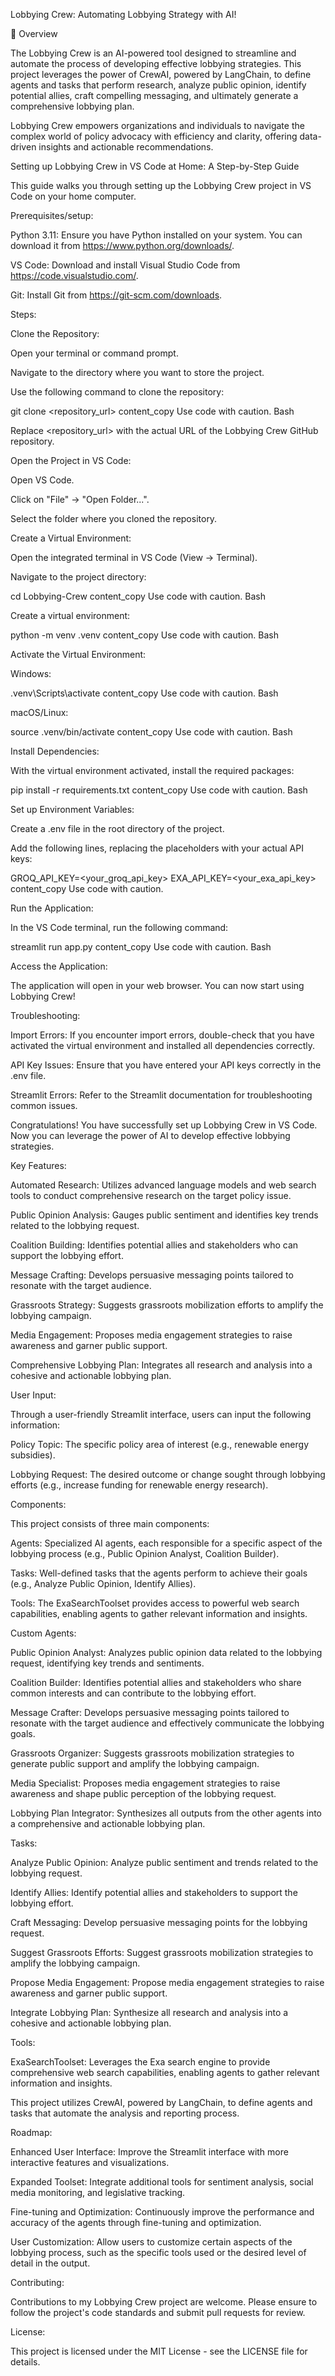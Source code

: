 Lobbying Crew: Automating Lobbying Strategy with AI!

📖 Overview

The Lobbying Crew is an AI-powered tool designed to streamline and automate the process of developing effective lobbying strategies. This project leverages the power of CrewAI, powered by LangChain, to define agents and tasks that perform research, analyze public opinion, identify potential allies, craft compelling messaging, and ultimately generate a comprehensive lobbying plan.

Lobbying Crew empowers organizations and individuals to navigate the complex world of policy advocacy with efficiency and clarity, offering data-driven insights and actionable recommendations.

Setting up Lobbying Crew in VS Code at Home: A Step-by-Step Guide

This guide walks you through setting up the Lobbying Crew project in VS Code on your home computer.

Prerequisites/setup:

Python 3.11: Ensure you have Python installed on your system. You can download it from https://www.python.org/downloads/.

VS Code: Download and install Visual Studio Code from https://code.visualstudio.com/.

Git: Install Git from https://git-scm.com/downloads.

Steps:

Clone the Repository:

Open your terminal or command prompt.

Navigate to the directory where you want to store the project.

Use the following command to clone the repository:

git clone <repository_url>
content_copy
Use code with caution.
Bash

Replace <repository_url> with the actual URL of the Lobbying Crew GitHub repository.

Open the Project in VS Code:

Open VS Code.

Click on "File" -> "Open Folder...".

Select the folder where you cloned the repository.

Create a Virtual Environment:

Open the integrated terminal in VS Code (View -> Terminal).

Navigate to the project directory:

cd Lobbying-Crew
content_copy
Use code with caution.
Bash

Create a virtual environment:

python -m venv .venv
content_copy
Use code with caution.
Bash

Activate the Virtual Environment:

Windows:

.venv\Scripts\activate
content_copy
Use code with caution.
Bash

macOS/Linux:

source .venv/bin/activate
content_copy
Use code with caution.
Bash

Install Dependencies:

With the virtual environment activated, install the required packages:

pip install -r requirements.txt
content_copy
Use code with caution.
Bash

Set up Environment Variables:

Create a .env file in the root directory of the project.

Add the following lines, replacing the placeholders with your actual API keys:

GROQ_API_KEY=<your_groq_api_key>
EXA_API_KEY=<your_exa_api_key>
content_copy
Use code with caution.

Run the Application:

In the VS Code terminal, run the following command:

streamlit run app.py
content_copy
Use code with caution.
Bash

Access the Application:

The application will open in your web browser. You can now start using Lobbying Crew!

Troubleshooting:

Import Errors: If you encounter import errors, double-check that you have activated the virtual environment and installed all dependencies correctly.

API Key Issues: Ensure that you have entered your API keys correctly in the .env file.

Streamlit Errors: Refer to the Streamlit documentation for troubleshooting common issues.

Congratulations! You have successfully set up Lobbying Crew in VS Code. Now you can leverage the power of AI to develop effective lobbying strategies.

Key Features:

Automated Research: Utilizes advanced language models and web search tools to conduct comprehensive research on the target policy issue.

Public Opinion Analysis: Gauges public sentiment and identifies key trends related to the lobbying request.

Coalition Building: Identifies potential allies and stakeholders who can support the lobbying effort.

Message Crafting: Develops persuasive messaging points tailored to resonate with the target audience.

Grassroots Strategy: Suggests grassroots mobilization efforts to amplify the lobbying campaign.

Media Engagement: Proposes media engagement strategies to raise awareness and garner public support.

Comprehensive Lobbying Plan: Integrates all research and analysis into a cohesive and actionable lobbying plan.

User Input:

Through a user-friendly Streamlit interface, users can input the following information:

Policy Topic: The specific policy area of interest (e.g., renewable energy subsidies).

Lobbying Request: The desired outcome or change sought through lobbying efforts (e.g., increase funding for renewable energy research).

Components:

This project consists of three main components:

Agents: Specialized AI agents, each responsible for a specific aspect of the lobbying process (e.g., Public Opinion Analyst, Coalition Builder).

Tasks: Well-defined tasks that the agents perform to achieve their goals (e.g., Analyze Public Opinion, Identify Allies).

Tools: The ExaSearchToolset provides access to powerful web search capabilities, enabling agents to gather relevant information and insights.

Custom Agents:

Public Opinion Analyst: Analyzes public opinion data related to the lobbying request, identifying key trends and sentiments.

Coalition Builder: Identifies potential allies and stakeholders who share common interests and can contribute to the lobbying effort.

Message Crafter: Develops persuasive messaging points tailored to resonate with the target audience and effectively communicate the lobbying goals.

Grassroots Organizer: Suggests grassroots mobilization strategies to generate public support and amplify the lobbying campaign.

Media Specialist: Proposes media engagement strategies to raise awareness and shape public perception of the lobbying request.

Lobbying Plan Integrator: Synthesizes all outputs from the other agents into a comprehensive and actionable lobbying plan.

Tasks:

Analyze Public Opinion: Analyze public sentiment and trends related to the lobbying request.

Identify Allies: Identify potential allies and stakeholders to support the lobbying effort.

Craft Messaging: Develop persuasive messaging points for the lobbying request.

Suggest Grassroots Efforts: Suggest grassroots mobilization strategies to amplify the lobbying campaign.

Propose Media Engagement: Propose media engagement strategies to raise awareness and garner public support.

Integrate Lobbying Plan: Synthesize all research and analysis into a cohesive and actionable lobbying plan.

Tools:

ExaSearchToolset: Leverages the Exa search engine to provide comprehensive web search capabilities, enabling agents to gather relevant information and insights.

This project utilizes CrewAI, powered by LangChain, to define agents and tasks that automate the analysis and reporting process.

Roadmap:

Enhanced User Interface: Improve the Streamlit interface with more interactive features and visualizations.

Expanded Toolset: Integrate additional tools for sentiment analysis, social media monitoring, and legislative tracking.

Fine-tuning and Optimization: Continuously improve the performance and accuracy of the agents through fine-tuning and optimization.

User Customization: Allow users to customize certain aspects of the lobbying process, such as the specific tools used or the desired level of detail in the output.

Contributing:

Contributions to my Lobbying Crew project are welcome. Please ensure to follow the project's code standards and submit pull requests for review.

License:

This project is licensed under the MIT License - see the LICENSE file for details.
